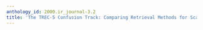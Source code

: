 ```yaml
---
anthology_id: 2000.ir_journal-3.2
title: 'The TREC-5 Confusion Track: Comparing Retrieval Methods for Scanned Text'
---
```


